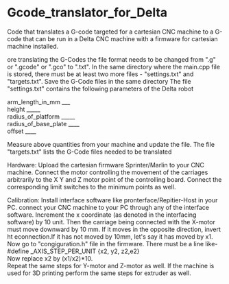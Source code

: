 # Gcode_translator_for_Delta
Code that translates a G-code targeted for a cartesian CNC machine to a G-code that can be run in a Delta CNC machine with a firmware for cartesian machine installed.

ore translating the G-Codes the file format needs to be changed from ".g" or ".gcode" or ".gco" to ".txt". In the same directory where the main.cpp file is stored, there must be at least two more files - "settings.txt" and "targets.txt". Save the G-Code files in the same directory
The file "settings.txt" contains the following parameters of the Delta robot


arm_length_in_mm ___\
height _____\
radius_of_platform  _____\
radius_of_base_plate ____\
offset  ____


Measure above quantities from your machine and update the file.
The file "targets.txt" lists the G-Code files needed to be translated


Hardware:
Upload the cartesian firmware Sprinter/Marlin to your CNC machine. Connect the motor controlling the movement of the carriages arbitrarily to the X Y and Z motor point of the controlling board. Connect the corresponding limit switches to the minimum points as well.


Calibration:
 Install interface software like pronterface/Repitier-Host in your PC. connect your CNC machine to your PC through any of the interface software. Increment the x coordinate (as denoted in the interfacing software) by 10 unit. Then the carriage being connected with the X-motor must move downward by 10 mm. If it moves in the opposite direction, invert ht econnection.If it has not moved by 10mm, let's say it has moved by x1. Now go to "congiguration.h" file in the firmware. There must be a line like-\
#define _AXIS_STEP_PER_UNIT {x2, y2, z2,e2} \
Now replace x2 by (x1/x2)*10. \
Repeat the same steps for Y-motor and Z-motor as well.
If the machine is used for 3D printing perform the same steps for extruder as well.
